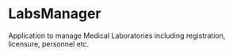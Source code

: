 LabsManager
===========

Application to manage Medical Laboratories including registration, licensure, personnel etc.
